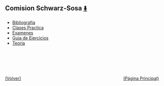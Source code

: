 
<html>
<body>
<h2>Comision Schwarz-Sosa <a href="https://downgit.github.io/#/home?url=https://github.com/Apuntes-FIUBA/Apuntes-Electronica/tree/main/95 - Computación/9504 - Analisis Numerico I/Comision Schwarz-Sosa" style="font-size:20px">  ⬇️ </a></h2>
<ul>
    <li><a href="Bibliografia">Bibliografia</a></li>
    <li><a href="Clases Practica">Clases Practica</a></li>
    <li><a href="Examenes">Examenes</a></li>
    <li><a href="Guia de Ejercicios">Guia de Ejercicios</a></li>
    <li><a href="Teoria">Teoria</a></li>
</ul>
</body>
</html>






<br><br><br><br><br><a href="../" style="float: left">(Volver)</a> <a href="https://apuntes-fiuba.github.io/Apuntes-Electronica" style="float: right">(Página Principal)</a>
